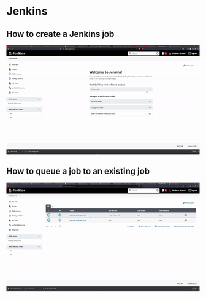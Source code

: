 # Jenkins

## How to create a Jenkins job
![Create_Job](GIFs/Create_Job.gif)

## How to queue a job to an existing job
![Queue_Jon](GIFs/Queue_Job.gif)